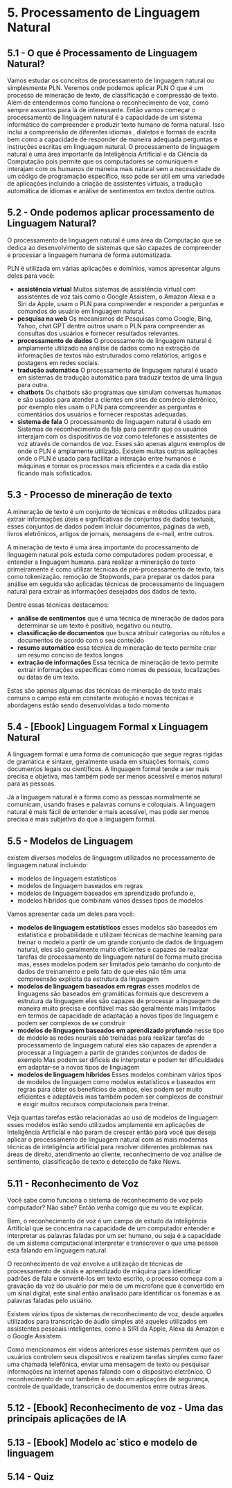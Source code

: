 # 5. Processamento de Linguagem Natural

## 5.1 - O que é Processamento de Linguagem Natural?

Vamos estudar os conceitos de processamento de linguagem natural ou simplesmente PLN.
Veremos onde podemos aplicar PLN O que é um processo de mineração de texto, de classificação e compressão de texto. Além de entendermos como funciona o reconhecimento de voz, como sempre assuntos para lá de interessante.
Então vamos começar o processamento de linguagem natural é a capacidade de um sistema informático de compreender e produzir texto humano de forma natural. Isso inclui a compreensão de diferentes idiomas , dialetos e formas de escrita bem como a capacidade de responder de maneira adequada perguntas e instruções escritas em linguagem natural.
O processamento de linguagem natural é uma área importante da Inteligência Artificial e da Ciência da Computação pois permite que os computadores se comuniquem e interajam com os humanos de maneira mais natural sem a necessidade de um código de programação específico, isso pode ser útil em uma variedade de aplicações incluindo a criação de assistentes virtuais, a tradução automática de idiomas e análise de sentimentos em textos dentre outros.

## 5.2 - Onde podemos aplicar processamento de Linguagem Natural?

O processamento de linguagem natural é uma área da Computação que se dedica ao desenvolvimento de sistemas que são capazes de compreender e processar a linguagem humana de forma automatizada.

PLN é utilizada em várias aplicações e domínios, vamos apresentar alguns deles para você:

- **assistência virtual**  Muitos sistemas de assistência virtual com assistentes de voz tais como o Google Assistem, o Amazon Alexa e a Siri da Apple, usam o PLN para compreender e responder a perguntas e comandos do usuário em linguagem natural.
- **pesquisa na web** Os mecanismos de Pesquisas como Google, Bing, Yahoo, chat GPT  dentre outros usam o PLN para compreender as consultas dos usuários e fornecer resultados relevantes.
- **processamento de dados** O processamento de linguagem natural é amplamente utilizado na análise de dados como na extração de informações de textos não estruturados como relatórios, artigos e postagens em redes sociais.
- **tradução automática** O processamento de linguagem natural é usado em sistemas de tradução automática para traduzir textos de uma língua para outra.
- **chatbots** Os chatbots são programas que simulam conversas humanas e são usados para atender a clientes em sites de comércio eletrônico, por exemplo eles usam o PLN para compreender as perguntas e comentários dos usuários e fornecer respostas adequadas.
- **sistema de fala** O processamento de linguagem natural é usado em Sistemas de reconhecimento de fala para permitir que os usuários interajam com os dispositivos de voz como telefones e assistentes de voz através de comandos de voz.
Esses são apenas alguns exemplos de onde o PLN é amplamente utilizado. Existem muitas outras aplicações onde o PLN é usado para facilitar a interação entre humanos e máquinas e tornar os processos mais eficientes e a cada dia estão ficando mais sofisticados.

## 5.3 - Processo de mineração de texto

A mineração de texto é um conjunto de técnicas e métodos utilizados para extrair informações úteis e
significativas de conjuntos de dados textuais, esses conjuntos de dados podem incluir documentos, páginas da web, livros eletrônicos, artigos de jornais, mensagens de e-mail, entre outros.

A mineração de texto é uma área importante do processamento de linguagem natural pois estuda como computadores podem processar, e entender a linguagem humana. para realizar a mineração de texto primeiramente é como utilizar técnicas de pré-processamento de texto, tais como tokenização. remoção de Stopwords, para preparar os dados para análise em seguida são aplicadas técnicas de processamento de linguagem natural para extrair as informações desejadas dos dados de texto.

Dentre essas técnicas destacamos:

- **análise de sentimentos** que é uma técnica de mineração de dados para determinar se um texto é positivo, negativo ou neutro.
- **classificação de documentos** que busca atribuir categorias ou rótulos a documentos de acordo com o seu conteúdo
- **resumo automático** essa técnica de mineração de texto permite criar um resumo conciso de textos longos
- **extração de informações** Essa técnica de mineração de texto permite extrair informações específicas como nomes de pessoas, localizações ou datas de um texto.

Estas são apenas algumas das técnicas de mineração de texto mais comuns o campo está em constante evolução e novas técnicas e abordagens estão sendo desenvolvidas a todo momento

## 5.4 - [Ebook] Linguagem Formal x Linguagem Natural

A linguagem formal é uma forma de comunicação que segue regras rígidas de gramática e sintaxe, geralmente usada em situações formais, como documentos legais ou científicos. A linguagem formal tende a ser mais precisa e objetiva, mas também pode ser menos acessível e menos natural para as pessoas.

Já a linguagem natural é a forma como as pessoas normalmente se comunicam, usando frases e palavras comuns e coloquiais. A linguagem natural é mais fácil de entender e mais acessível, mas pode ser menos precisa e mais subjetiva do que a linguagem formal.

## 5.5 - Modelos de Linguagem

existem diversos modelos de linguagem utilizados no processamento de linguagem natural incluindo:

- modelos de linguagem estatísticos
- modelos de linguagem baseados em regras
- modelos de linguagem baseados em aprendizado profundo e,
- modelos híbridos que combinam vários desses tipos de modelos

Vamos apresentar cada um deles para você:

- **modelos de linguagem estatísticos** esses modelos são baseados em estatística e probabilidade e utilizam técnicas de machine learning para treinar o modelo a partir de um grande conjunto de dados de linguagem natural, eles são geralmente muito eficientes e capazes de realizar tarefas de processamento de linguagem natural de forma muito precisa mas, esses modelos podem ser limitados pelo tamanho do conjunto de dados de treinamento e pelo fato de que eles não têm uma compreensão explícita da estrutura da linguagem
- **modelos de linguagem baseados em regras**  esses modelos de linguagens são baseados em gramáticas formais que descrevem a estrutura da linguagem eles são capazes de processar a linguagem de maneira muito precisa e confiável mas são geralmente mais limitados em termos de capacidade de adaptação a novos tipos de linguagem e podem ser complexos de se construir
- **modelos de linguagem baseados em aprendizado profundo** nesse tipo de modelo as redes neurais são treinadas para realizar tarefas de processamento de linguagem natural eles são capazes de aprender a processar a linguagem a partir de grandes conjuntos de dados de exemplo Mas podem ser difíceis de interpretar e podem ter dificuldades em adaptar-se a novos tipos de linguagem
- **modelos de linguagem híbridos** Esses modelos combinam vários tipos de modelos de linguagem como modelos estatísticos e baseados em regras para obter os benefícios de ambos, eles podem ser muito eficientes e adaptáveis mas também podem ser complexos de construir e exigir muitos recursos computacionais para treinar.

Veja quantas tarefas estão relacionadas ao uso de modelos de linguagem esses modelos estão sendo utilizados amplamente em aplicações de Inteligência Artificial e não param de crescer então para você que deseja aplicar o processamento de linguagem natural com as mais modernas técnicas de inteligência artificial para resolver diferentes problemas nas áreas de direito, atendimento ao cliente, reconhecimento de voz análise de sentimento, classificação de texto e detecção de fake News.

## 5.11 - Reconhecimento de Voz

Você sabe como funciona o sistema de reconhecimento de voz pelo computador? Não sabe? Então venha comigo que eu vou te explicar.

Bem, o reconhecimento de voz é um campo de estudo da Inteligência Artificial que se concentra na capacidade de um computador entender e interpretar as palavras faladas por um ser humano, ou seja é a capacidade de um sistema computacional interpretar e transcrever o que uma pessoa está falando em linguagem natural.

O reconhecimento de voz envolve a utilização de técnicas de processamento de sinais e aprendizado de máquina para identificar padrões de fala e convertê-los em texto escrito, o processo começa com a gravação da voz do usuário por meio de um microfone que é convertido em um sinal digital, este sinal então analisado para identificar os fonemas e as palavras faladas pelo usuário.

Existem vários tipos de sistemas de reconhecimento de voz, desde aqueles utilizados para transcrição de áudio simples até aqueles utilizados em assistentes pessoais inteligentes, como a SIRI da Apple, Alexa da Amazon e o Google Assistem.

Como mencionamos em vídeos anteriores esse sistemas permitem que os usuários controlem seus dispositivos e realizem tarefas simples como fazer uma chamada telefônica, enviar uma mensagem de texto ou pesquisar informações na internet apenas falando com o dispositivo eletrônico. O reconhecimento de voz também é usado em aplicações de segurança, controle de qualidade, transcrição de documentos entre outras áreas.

## 5.12 - [Ebook] Reconhecimento de voz - Uma das principais aplicações de IA

## 5.13 - [Ebook] Modelo ac´stico e modelo de linguagem

## 5.14 - Quiz
